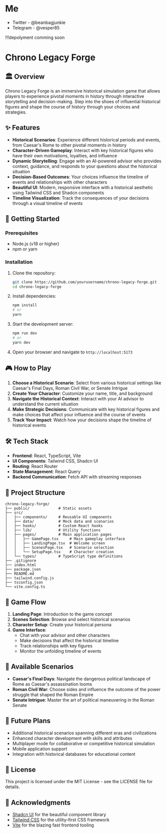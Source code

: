 
# Me
- Twitter - @beanbagjunkie
- Telegram - @vesper85

!!!depolyment comming soon

# Chrono Legacy Forge

## 🏛️ Overview

Chrono Legacy Forge is an immersive historical simulation game that allows players to experience pivotal moments in history through interactive storytelling and decision-making. Step into the shoes of influential historical figures and shape the course of history through your choices and strategies.

## ✨ Features

- **Historical Scenarios**: Experience different historical periods and events, from Caesar's Rome to other pivotal moments in history
- **Character-Driven Gameplay**: Interact with key historical figures who have their own motivations, loyalties, and influence
- **Dynamic Storytelling**: Engage with an AI-powered advisor who provides context, guidance, and responds to your questions about the historical situation
- **Decision-Based Outcomes**: Your choices influence the timeline of events and relationships with other characters
- **Beautiful UI**: Modern, responsive interface with a historical aesthetic using Tailwind CSS and Shadcn components
- **Timeline Visualization**: Track the consequences of your decisions through a visual timeline of events

## 🚀 Getting Started

### Prerequisites

- Node.js (v18 or higher)
- npm or yarn

### Installation

1. Clone the repository:
   ```bash
   git clone https://github.com/yourusername/chrono-legacy-forge.git
   cd chrono-legacy-forge
   ```

2. Install dependencies:
   ```bash
   npm install
   # or
   yarn
   ```

3. Start the development server:
   ```bash
   npm run dev
   # or
   yarn dev
   ```

4. Open your browser and navigate to `http://localhost:5173`

## 🎮 How to Play

1. **Choose a Historical Scenario**: Select from various historical settings like Caesar's Final Days, Roman Civil War, or Senate Intrigue
2. **Create Your Character**: Customize your name, title, and background
3. **Navigate the Historical Context**: Interact with your AI advisor to understand the current situation
4. **Make Strategic Decisions**: Communicate with key historical figures and make choices that affect your influence and the course of events
5. **Track Your Impact**: Watch how your decisions shape the timeline of historical events

## 🛠️ Tech Stack

- **Frontend**: React, TypeScript, Vite
- **UI Components**: Tailwind CSS, Shadcn UI
- **Routing**: React Router
- **State Management**: React Query
- **Backend Communication**: Fetch API with streaming responses

## 📂 Project Structure

```
chrono-legacy-forge/
├── public/             # Static assets
├── src/
│   ├── components/     # Reusable UI components
│   ├── data/           # Mock data and scenarios
│   ├── hooks/          # Custom React hooks
│   ├── lib/            # Utility functions
│   ├── pages/          # Main application pages
│   │   ├── GamePage.tsx     # Main gameplay interface
│   │   ├── LandingPage.tsx  # Welcome screen
│   │   ├── ScenesPage.tsx   # Scenario selection
│   │   └── SetupPage.tsx    # Character creation
│   └── types/          # TypeScript type definitions
├── .gitignore
├── index.html
├── package.json
├── README.md
├── tailwind.config.js
├── tsconfig.json
└── vite.config.ts
```

## 🔄 Game Flow

1. **Landing Page**: Introduction to the game concept
2. **Scenes Selection**: Browse and select historical scenarios
3. **Character Setup**: Create your historical persona
4. **Game Interface**: 
   - Chat with your advisor and other characters
   - Make decisions that affect the historical timeline
   - Track relationships with key figures
   - Monitor the unfolding timeline of events

## 🧩 Available Scenarios

- **Caesar's Final Days**: Navigate the dangerous political landscape of Rome as Caesar's assassination looms
- **Roman Civil War**: Choose sides and influence the outcome of the power struggle that shaped the Roman Empire
- **Senate Intrigue**: Master the art of political maneuvering in the Roman Senate

## 🔮 Future Plans

- Additional historical scenarios spanning different eras and civilizations
- Enhanced character development with skills and attributes
- Multiplayer mode for collaborative or competitive historical simulation
- Mobile application support
- Integration with historical databases for educational content

## 📝 License

This project is licensed under the MIT License - see the LICENSE file for details.


## 🙏 Acknowledgments

- [Shadcn UI](https://ui.shadcn.com/) for the beautiful component library
- [Tailwind CSS](https://tailwindcss.com/) for the utility-first CSS framework
- [Vite](https://vitejs.dev/) for the blazing fast frontend tooling
